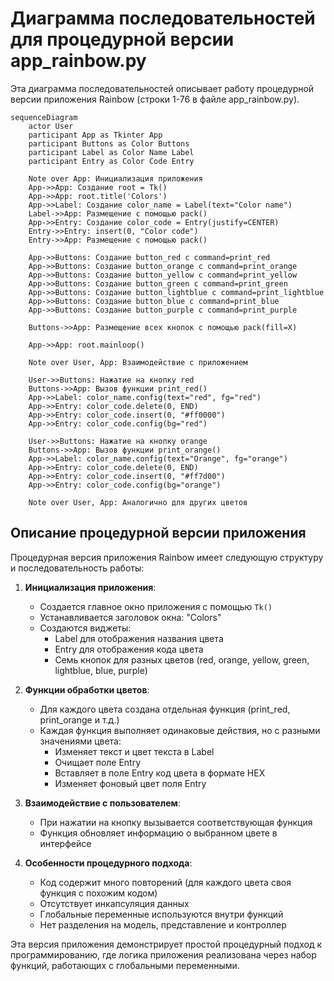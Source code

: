 # Диаграмма последовательностей для процедурной версии app_rainbow.py

Эта диаграмма последовательностей описывает работу процедурной версии приложения Rainbow (строки 1-76 в файле app_rainbow.py).

```mermaid
sequenceDiagram
    actor User
    participant App as Tkinter App
    participant Buttons as Color Buttons
    participant Label as Color Name Label
    participant Entry as Color Code Entry
    
    Note over App: Инициализация приложения
    App->>App: Создание root = Tk()
    App->>App: root.title('Colors')
    App->>Label: Создание color_name = Label(text="Color name")
    Label->>App: Размещение с помощью pack()
    App->>Entry: Создание color_code = Entry(justify=CENTER)
    Entry->>Entry: insert(0, "Color code")
    Entry->>App: Размещение с помощью pack()
    
    App->>Buttons: Создание button_red с command=print_red
    App->>Buttons: Создание button_orange с command=print_orange
    App->>Buttons: Создание button_yellow с command=print_yellow
    App->>Buttons: Создание button_green с command=print_green
    App->>Buttons: Создание button_lightblue с command=print_lightblue
    App->>Buttons: Создание button_blue с command=print_blue
    App->>Buttons: Создание button_purple с command=print_purple
    
    Buttons->>App: Размещение всех кнопок с помощью pack(fill=X)
    
    App->>App: root.mainloop()
    
    Note over User, App: Взаимодействие с приложением
    
    User->>Buttons: Нажатие на кнопку red
    Buttons->>App: Вызов функции print_red()
    App->>Label: color_name.config(text="red", fg="red")
    App->>Entry: color_code.delete(0, END)
    App->>Entry: color_code.insert(0, "#ff0000")
    App->>Entry: color_code.config(bg="red")
    
    User->>Buttons: Нажатие на кнопку orange
    Buttons->>App: Вызов функции print_orange()
    App->>Label: color_name.config(text="Orange", fg="orange")
    App->>Entry: color_code.delete(0, END)
    App->>Entry: color_code.insert(0, "#ff7d00")
    App->>Entry: color_code.config(bg="orange")
    
    Note over User, App: Аналогично для других цветов
```

## Описание процедурной версии приложения

Процедурная версия приложения Rainbow имеет следующую структуру и последовательность работы:

1. **Инициализация приложения**:
   - Создается главное окно приложения с помощью `Tk()`
   - Устанавливается заголовок окна: "Colors"
   - Создаются виджеты:
     - Label для отображения названия цвета
     - Entry для отображения кода цвета
     - Семь кнопок для разных цветов (red, orange, yellow, green, lightblue, blue, purple)

2. **Функции обработки цветов**:
   - Для каждого цвета создана отдельная функция (print_red, print_orange и т.д.)
   - Каждая функция выполняет одинаковые действия, но с разными значениями цвета:
     - Изменяет текст и цвет текста в Label
     - Очищает поле Entry
     - Вставляет в поле Entry код цвета в формате HEX
     - Изменяет фоновый цвет поля Entry

3. **Взаимодействие с пользователем**:
   - При нажатии на кнопку вызывается соответствующая функция
   - Функция обновляет информацию о выбранном цвете в интерфейсе

4. **Особенности процедурного подхода**:
   - Код содержит много повторений (для каждого цвета своя функция с похожим кодом)
   - Отсутствует инкапсуляция данных
   - Глобальные переменные используются внутри функций
   - Нет разделения на модель, представление и контроллер

Эта версия приложения демонстрирует простой процедурный подход к программированию, где логика приложения реализована через набор функций, работающих с глобальными переменными.